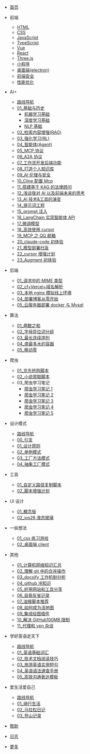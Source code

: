 <!-- docs/_sidebar.md -->

- [首页](/)

- 前端

  - [HTML](/前端/html/01_HTML5新增内容.md)
  - [CSS](/前端/css/01_弹性盒子超宽现象.md)
  - [JavaScript](/前端/js/01_数据类型.md)
  - [TypeScript](/前端/typeScript/01_学而思源.md)
  - [Vue](/前端/vue/01_test.md)
  - [React](/前端/react/01_学而思源.md)
  - [Three.js](/前端/threejs/01_Introduction.md)
  - [小程序](/前端/minProgram/01_Introduction.md)
  - [桌面端(electron)](/前端/electron/01_electron全面介绍.md)
  - [前端安全](/前端/safety/01_URL编码.md)
  - [性能优化](/前端/capability/01_视频加载优化专题.md)

- AI+

  - [路线导航](/AI/index.md)
  - [01\_基础与历史](/AI/01_基础与历史.md)
    - [机器学习基础](/AI/01a_机器学习基础.md)
    - [深度学习基础](/AI/01b_深度学习基础.md)
    - [NLP 基础](/AI/01c_NLP基础.md)
  - [02\_检索内容增强(RAG)](</AI/02_检索内容增强(RAG).md>)
  - [03\_强化学习(RL)](</AI/03_强化学习(RL).md>)
  - [04\_智能体(Agent)](</AI/04_智能体(Agent).md>)
  - [05_MCP 协议](/AI/05_MCP协议.md)
  - [06_A2A 协议](/AI/06_A2A协议.md)
  - [07\_工作流开发后端功能](/AI/07_工作流开发后端功能.md)
  - [08\_打造个人知识库](/AI/08_打造个人知识库.md)
  - [09_AI 伦理与安全](/AI/09_AI伦理与安全.md)
  - [10_Cline 配置 Mcp](/AI/10_Cline配置Mcp.md)
  - [11\_搭建基于 KAG 的法律顾问](/AI/11_搭建基于KAG的法律顾问.md)
  - [12\_浅谈我对 AI 以及前端未来的思考](/AI/12_浅谈我对AI以及前端未来的思考.md)
  - [13_AI 技术&工具的演变](/AI/13_AI技术&工具的演变.md)
  - [14\_提示词工程](/AI/14_提示词工程.md)
  - [15_prompt 注入](/AI/15_prompt注入.md)
  - [16_LangChain 实现智能体 API](/AI/16_LangChain实现智能体API.md)
  - [17\_微调模型](/AI/17_微调模型.md)
  - [18\_高效使用 cursor](/AI/18_高效使用cursor.md)
  - [19_MCP 之 QQ 邮箱](/AI/19_MCP之QQ邮箱.md)
  - [20_claude-code 初体验](/AI/20_claude-code初体验.md)
  - [21\_模型部署扫盲](/AI/21_模型部署扫盲.md)
  - [22_cursor 增强计划](/AI/22_cursor增强计划.md)
  - [23_Augment 初体验](/AI/23_Augment初体验.md)

- 后端

  - [01\_请求中的 MIME 类型](/后端/01_请求中的MIME类型.md)
  - [02_cf+Vercel+域名解析](/后端/02_将Vercel挂载到Cloudflare.md)
  - [03\_本地 nginx 模拟线上环境](/后端/03_本地nginx模拟线上环境.md)
  - [04\_部署博客从零开始](/后端/04_部署博客从零开始.md)
  - [05\_云服务器部署 docker 与 Mysql](/后端/05_云服务器部署docker与Mysql.md)

- 算法

  - [01\_两数之和](/算法/01_两数之和.md)
  - [02\_字母异位词分组](/算法/02_字母异位词分组.md)
  - [03\_最长连续序列](/算法/03_最长连续序列.md)
  - [04\_盛最多水的容器](/算法/04_盛最多水的容器.md)
  - [05\_移动零](/算法/05_移动零.md)

- 爬虫

  - [01\_京东抢购脚本](/爬虫/01_京东抢购脚本.md)
  - [02\_小说爬取脚本](/爬虫/02_小说爬取脚本.md)
  - 03\_爬虫学习笔记
    - [爬虫学习笔记 1](</爬虫/python-爬虫学习笔记(一).md>)
    - [爬虫学习笔记 2](</爬虫/python-爬虫学习笔记(二).md>)
    - [爬虫学习笔记 3](</爬虫/python-爬虫学习笔记(三).md>)
    - [爬虫学习笔记 4](</爬虫/python-爬虫学习笔记(四).md>)
    - [爬虫学习笔记 5](</爬虫/python-爬虫学习笔记(五).md>)

- 设计模式

  - [路线导航](/设计模式/index.md)
  - [00\_引言](/设计模式/00_引言.md)
  - [01\_设计原则](/设计模式/01_设计原则.md)
  - [02\_单例模式](/设计模式/02_单例模式.md)
  - [03\_工厂方法模式](/设计模式/03_工厂方法模式.md)
  - [04\_抽象工厂模式](/设计模式/04_抽象工厂模式.md)

- 工具

  - [01\_自定义路径复制脚本](/工具/01_自定义路径复制脚本.md)
  - [02\_脚本增强计划](/工具/02_脚本增强计划.md)

- UI 设计

  - [01\_概念版](/UI设计/01_概念版.md)
  - [02\_ios26 液态玻璃](/UI设计/02_ios26液态玻璃.md)

- 一些想法

  - [01_css 练习游戏](/一些想法/01_css练习游戏.md)
  - [02\_桌面端 client](/一些想法/02_桌面端client.md)

- 其他

  - [01\_计算机网络知识汇总](/其他/01_计算机网络知识汇总.md)
  - [02\_理解 git 中的合并操作](/其他/02_理解git中的合并操作.md)
  - [03_docsify 工作机制分析](/其他/03_docsify工作机制分析.md)
  - [04_github 冷知识](/其他/04_github冷知识.md)
  - [05\_好用网站和工具分享](/其他/05_好用网站和工具分享.md)
  - [06\_自我反省记录](/其他/06_自我反省记录.md)
  - [07\_油猴脚本推荐](/其他/07_油猴脚本推荐.md)
  - [08\_如何成为活地图](/其他/08_如何成为活地图.md)
  - [09\_集成绘图插件](/其他/09_集成绘图插件.md)
  - [10\_解决 GitHub100MB 限制](/其他/10_解决GitHub100MB限制.md)
  - [11\_代理和 vpn 杂谈](/其他/11_代理和vpn杂谈.md)

- 学好英语走天下

  - [路线导航](/学好英语走天下/index.md)
  - [01\_英语基础词汇](/学好英语走天下/01_技术英语基础词汇.md)
  - [02\_技术文档阅读技巧](/学好英语走天下/02_技术文档阅读技巧.md)
  - [03\_旅游英语实用短句](/学好英语走天下/03_旅游英语实用短句.md)
  - [04\_英语语法速查手册](/学好英语走天下/04_英语语法速查手册.md)
  - [05\_高效沟通表达模板](/学好英语走天下/05_高效沟通表达模板.md)

- 爱生活爱自己

  - [路线导航](/爱生活爱自己/index.html)
  - [01\_骑行生活](/爱生活爱自己/01_骑行生活.html)
  - [02\_马拉松日记](/爱生活爱自己/02_马拉松日记.html)
  - [03\_登山记录](/爱生活爱自己/03_登山记录.html)

- [帮助](guide.md "帮助文档")
- [日志](log.md "日志文档")
- [更多](projects.html "关于我")
